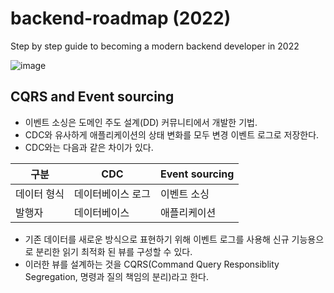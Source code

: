 # backend-roadmap (2022)
Step by step guide to becoming a modern backend developer in 2022

![image](https://user-images.githubusercontent.com/71953982/208684589-2a67e6ee-760b-43ff-a6ea-946ef984a765.png)

## CQRS and Event sourcing
- 이벤트 소싱은 도메인 주도 설계(DD) 커뮤니티에서 개발한 기법.
- CDC와 유사하게 애플리케이션의 상태 변화를 모두 변경 이벤트 로그로 저장한다.
- CDC와는 다음과 같은 차이가 있다.

|구분|CDC|Event sourcing|
|------|---|---|
|데이터 형식|데이터베이스 로그|이벤트 소싱|
|발행자|데이터베이스|애플리케이션|

- 기존 데이터를 새로운 방식으로 표현하기 위해 이벤트 로그를 사용해 신규 기능용으로 분리한 읽기 최적화 된 뷰를 구성할 수 있다.
- 이러한 뷰를 설계하는 것을 CQRS(Command Query Responsiblity Segregation, 명령과 질의 책임의 분리)라고 한다.

